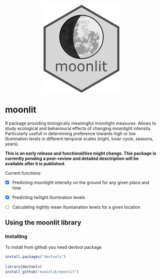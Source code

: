 
<p align="center">
  <img align="center" src="graphics/moonlit_logo.png" width="250px"/>
</p>

# moonlit


R package providing biologically meaningful moonlight measures. Allows to study ecological and behavioural effects of changing moonlight intensity.
Particularly usefull in determining preference towards high or low illumination levels in different temporal scales (night, lunar cycle, seasons, years).


__This is an early release and functionalities might change. This package is currently pending a peer-review and detailed desctription will be available after it is published.__


Current functions:

- [x] Predicting moonlight intensity on the ground for any given place and time
- [x] Predicting twilight illumination levels 
- [ ] Calculating nightly mean illumianation levels for a given location


## Using the moonlit library
### Installing
To install from github you need devtool package

```R
install.packages("devtools")

library(devtools)
install_github("msmielak/moonlit")
```
